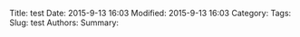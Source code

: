 Title: test
Date: 2015-9-13 16:03
Modified: 2015-9-13 16:03
Category:
Tags:
Slug: test
Authors:
Summary: